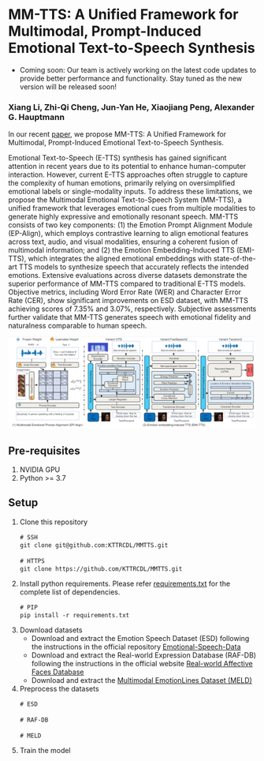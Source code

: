 # MM-TTS: A Unified Framework for Multimodal, Prompt-Induced Emotional Text-to-Speech Synthesis

* Coming soon: Our team is actively working on the latest code updates to provide better performance and functionality. Stay tuned as the new version will be released soon!

### Xiang Li, Zhi-Qi Cheng, Jun-Yan He, Xiaojiang Peng, Alexander G. Hauptmann

In our recent [paper](https://arxiv.org/abs/2404.18398), we propose MM-TTS: A Unified Framework for Multimodal, Prompt-Induced Emotional Text-to-Speech Synthesis.

Emotional Text-to-Speech (E-TTS) synthesis has gained significant attention in recent years due to its potential to enhance human-computer interaction. However, current E-TTS approaches often struggle to capture the complexity of human emotions, primarily relying on oversimplified emotional labels or single-modality inputs. To address these limitations, we propose the Multimodal Emotional Text-to-Speech System (MM-TTS), a unified framework that leverages emotional cues from multiple modalities to generate highly expressive and emotionally resonant speech. MM-TTS consists of two key components: (1) the Emotion Prompt Alignment Module (EP-Align), which employs contrastive learning to align emotional features across text, audio, and visual modalities, ensuring a coherent fusion of multimodal information; and (2) the Emotion Embedding-Induced TTS (EMI-TTS), which integrates the aligned emotional embeddings with state-of-the-art TTS models to synthesize speech that accurately reflects the intended emotions. Extensive evaluations across diverse datasets demonstrate the superior performance of MM-TTS compared to traditional E-TTS models. Objective metrics, including Word Error Rate (WER) and Character Error Rate (CER), show significant improvements on ESD dataset, with MM-TTS achieving scores of 7.35% and 3.07%, respectively. Subjective assessments further validate that MM-TTS generates speech with emotional fidelity and naturalness comparable to human speech. 

<!-- Visit our [demo]() for audio samples and we also provide the [pretrained models](). -->

<img src="assets/framework.png">

## Pre-requisites

1. NVIDIA GPU
2. Python >= 3.7

## Setup
1. Clone this repository
    ```shell
    # SSH
    git clone git@github.com:KTTRCDL/MMTTS.git

    # HTTPS
    git clone https://github.com/KTTRCDL/MMTTS.git
    ```
2. Install python requirements. Please refer [requirements.txt](requirements.txt) for the complete list of dependencies.
    ```shell
    # PIP
    pip install -r requirements.txt
    ```
3. Download datasets
    - Download and extract the Emotion Speech Dataset (ESD) following the instructions in the official repository [Emotional-Speech-Data](https://github.com/HLTSingapore/Emotional-Speech-Data)
    - Download and extract the Real-world Expression Database (RAF-DB) following the instructions in the official website [Real-world Affective Faces Database](http://www.whdeng.cn/raf/model1.html)
    - Download and extract the [Multimodal EmotionLines Dataset (MELD)](http://web.eecs.umich.edu/~mihalcea/downloads/MELD.Raw.tar.gz)
4. Preprocess the datasets
    ```shell
    # ESD

    # RAF-DB

    # MELD
    ```
5. Train the model
    ```shell
    ```